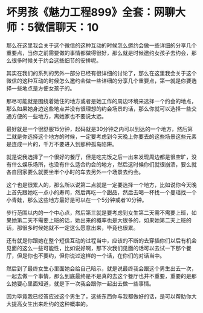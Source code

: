 # 坏男孩《魅力工程899》全套：网聊大师：5微信聊天：10

那么在这里我会关于这个微信的这种互动的时候怎么邀约会做一些详细的分享几个重要点，当你之前需要做的事情都做得很好，那么就是时候邀约女孩子去约会，那么很多时候关于约会这些细节的安排呢。

其实在我们的系列的另外一部分已经有很详细的讨论了，那么在这里我会关于这个微信的这种互动的时候怎么邀约会做一些详细的分享几个重要点，第一就是你要选择一些地点是方便女孩子的。

那尽可能就是围绕着她住的地方或者是她工作的周边环境来选择一个约会的地点，那么如果她身边这些地点并没有很理想的约会场景的话，那么你就可以选择一些交通方便的一些地方，离她家也不要说太远。

最好就是一个很舒服15分钟，起码就是30分钟之内可以到达的一个地方，然后第二就是你选择这个地方的时候，一定要考虑到今天晚上你要去的这些场景这些元素是连成一片的，千万不要进入到那种孤岛陷阱。

就是说我选择了一个很好的餐厅，但是吃完饭之后一出来发现周边都是很空旷，没有什么娱乐场所，也没有什么适合约会的地方，然后这时候你们就很崩溃，要么就各自回家要么就要坐半个小时的车去另外一个场景去约会。

这个也是很累人的，那么所以说第二点就是一定要选择一个地方，比如说你今天晚上首先跟她吃一点小的寿司，然后再吃一个甜品，然后去喝一杯找一个曼瑶找一个小青蛙，那么这些地方最好是可以在一个5分钟或者10分钟。

步行范围以内的一个中心点，然后第三就是要考虑到女生第二天需不需要上班，如果她第二天不需要上班的话，她出来的概率也是大很多的，如果她第二天上班的话，那很多时候她就不一定这么愿意出来，毕竟也很累。

还有就是你跟她在整个短信互动的过程当中，应该的不断的去穿插你们以后有机会见面的这么一些可能性，比如说好啊，那下次我们见面的话可以去试一下那个餐厅，但是你也不要约，但你说过这样的一个话，在你们的对话当中。

然后到了最终女生心里面她会给自己暗示，就是说最终我会跟这个男生出去一次，一起去做一个事情，那么到底最终是不是真的去这个餐厅也并不重要，重要的是那么她要心里面知道，就是下一次我会跟你一起出去做一些事情。

因为毕竟我已经答应过这个男生了，这些东西你与我都做好的话，是可以帮助你大大提高女生出来赴约的这种概率的。